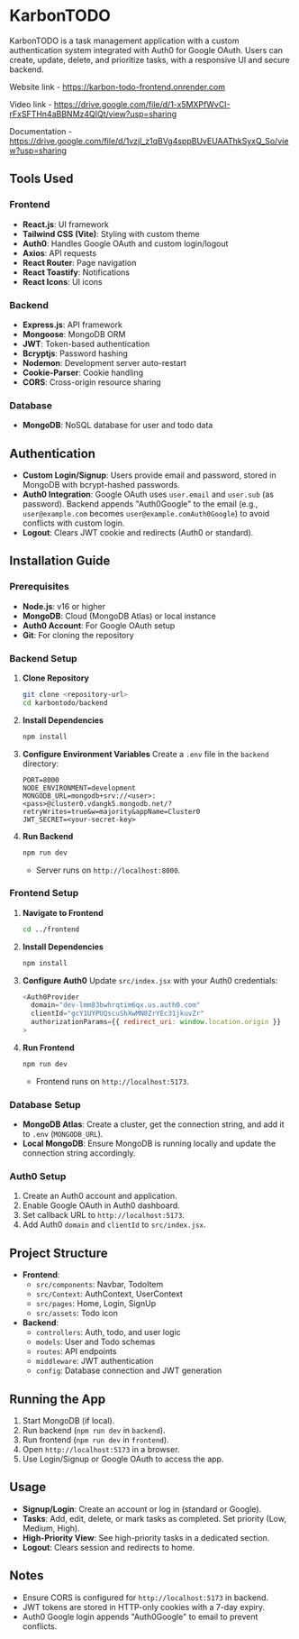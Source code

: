 # KarbonTODO

KarbonTODO is a task management application with a custom authentication system integrated with Auth0 for Google OAuth. Users can create, update, delete, and prioritize tasks, with a responsive UI and secure backend.

Website link - https://karbon-todo-frontend.onrender.com

Video link - https://drive.google.com/file/d/1-x5MXPfWvCI-rFxSFTHn4aBBNMz4QIQt/view?usp=sharing

Documentation - https://drive.google.com/file/d/1vzjl_z1qBVg4sppBUvEUAAThkSyxQ_So/view?usp=sharing

## Tools Used

### Frontend
- **React.js**: UI framework
- **Tailwind CSS (Vite)**: Styling with custom theme
- **Auth0**: Handles Google OAuth and custom login/logout
- **Axios**: API requests
- **React Router**: Page navigation
- **React Toastify**: Notifications
- **React Icons**: UI icons

### Backend
- **Express.js**: API framework
- **Mongoose**: MongoDB ORM
- **JWT**: Token-based authentication
- **Bcryptjs**: Password hashing
- **Nodemon**: Development server auto-restart
- **Cookie-Parser**: Cookie handling
- **CORS**: Cross-origin resource sharing

### Database
- **MongoDB**: NoSQL database for user and todo data

## Authentication
- **Custom Login/Signup**: Users provide email and password, stored in MongoDB with bcrypt-hashed passwords.
- **Auth0 Integration**: Google OAuth uses `user.email` and `user.sub` (as password). Backend appends "Auth0Google" to the email (e.g., `user@example.com` becomes `user@example.comAuth0Google`) to avoid conflicts with custom login.
- **Logout**: Clears JWT cookie and redirects (Auth0 or standard).

## Installation Guide

### Prerequisites
- **Node.js**: v16 or higher
- **MongoDB**: Cloud (MongoDB Atlas) or local instance
- **Auth0 Account**: For Google OAuth setup
- **Git**: For cloning the repository

### Backend Setup
1. **Clone Repository**
   ```bash
   git clone <repository-url>
   cd karbontodo/backend
   ```

2. **Install Dependencies**
   ```bash
   npm install
   ```

3. **Configure Environment Variables**
   Create a `.env` file in the `backend` directory:
   ```env
   PORT=8000
   NODE_ENVIRONMENT=development
   MONGODB_URL=mongodb+srv://<user>:<pass>@cluster0.vdangk5.mongodb.net/?retryWrites=true&w=majority&appName=Cluster0
   JWT_SECRET=<your-secret-key>
   ```

4. **Run Backend**
   ```bash
   npm run dev
   ```
   - Server runs on `http://localhost:8000`.

### Frontend Setup
1. **Navigate to Frontend**
   ```bash
   cd ../frontend
   ```

2. **Install Dependencies**
   ```bash
   npm install
   ```

3. **Configure Auth0**
   Update `src/index.jsx` with your Auth0 credentials:
   ```javascript
   <Auth0Provider
     domain="dev-lmm83bwhrqtim6qx.us.auth0.com"
     clientId="gcY1UYPUQscuShXwMN0ZrYEc31jkuvZr"
     authorizationParams={{ redirect_uri: window.location.origin }}
   >
   ```

4. **Run Frontend**
   ```bash
   npm run dev
   ```
   - Frontend runs on `http://localhost:5173`.

### Database Setup
- **MongoDB Atlas**: Create a cluster, get the connection string, and add it to `.env` (`MONGODB_URL`).
- **Local MongoDB**: Ensure MongoDB is running locally and update the connection string accordingly.

### Auth0 Setup
1. Create an Auth0 account and application.
2. Enable Google OAuth in Auth0 dashboard.
3. Set callback URL to `http://localhost:5173`.
4. Add Auth0 `domain` and `clientId` to `src/index.jsx`.

## Project Structure
- **Frontend**:
  - `src/components`: Navbar, TodoItem
  - `src/Context`: AuthContext, UserContext
  - `src/pages`: Home, Login, SignUp
  - `src/assets`: Todo icon
- **Backend**:
  - `controllers`: Auth, todo, and user logic
  - `models`: User and Todo schemas
  - `routes`: API endpoints
  - `middleware`: JWT authentication
  - `config`: Database connection and JWT generation

## Running the App
1. Start MongoDB (if local).
2. Run backend (`npm run dev` in `backend`).
3. Run frontend (`npm run dev` in `frontend`).
4. Open `http://localhost:5173` in a browser.
5. Use Login/Signup or Google OAuth to access the app.

## Usage
- **Signup/Login**: Create an account or log in (standard or Google).
- **Tasks**: Add, edit, delete, or mark tasks as completed. Set priority (Low, Medium, High).
- **High-Priority View**: See high-priority tasks in a dedicated section.
- **Logout**: Clears session and redirects to home.

## Notes
- Ensure CORS is configured for `http://localhost:5173` in backend.
- JWT tokens are stored in HTTP-only cookies with a 7-day expiry.
- Auth0 Google login appends "Auth0Google" to email to prevent conflicts.
